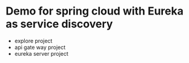 # Demo for spring cloud with Eureka as service discovery

* explore project
* api gate way project
* eureka server project
